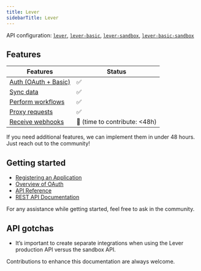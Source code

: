 ```yaml
---
title: Lever
sidebarTitle: Lever
---
```


API configuration: [`lever`](https://terapi.dev/providers.yaml), [`lever-basic`](https://terapi.dev/providers.yaml), [`lever-sandbox`](https://terapi.dev/providers.yaml), [`lever-basic-sandbox`](https://terapi.dev/providers.yaml)

## Features

| Features | Status |
| - | - |
| [Auth (OAuth + Basic)](/integrate/guides/authorize-an-api) | ✅ |
| [Sync data](/integrate/guides/sync-data-from-an-api) | ✅ |
| [Perform workflows](/integrate/guides/perform-workflows-with-an-api) | ✅ |
| [Proxy requests](/integrate/guides/proxy-requests-to-an-api) | ✅ |
| [Receive webhooks](/integrate/guides/receive-webhooks-from-an-api) | 🚫 (time to contribute: &lt;48h) |

If you need additional features, we can implement them in under 48 hours. Just reach out to the community!

## Getting started

-   [Registering an Application](https://hire.lever.co/developer/oauth#getting-set-up-with-oauth)
-   [Overview of OAuth](https://hire.lever.co/developer/oauth#oauth-at-a-high-level)
-   [API Reference](https://hire.lever.co/developer/documentation#lever-api-reference)
-   [REST API Documentation](https://hire.lever.co/developer/documentation)

For any assistance while getting started, feel free to ask in the community.

## API gotchas

- It’s important to create separate integrations when using the Lever production API versus the sandbox API.

Contributions to enhance this documentation are always welcome.
